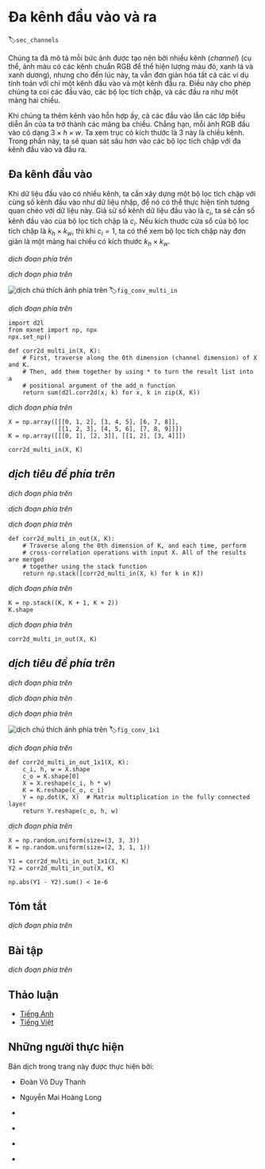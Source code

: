 <!-- ===================== Bắt đầu dịch Phần 1 ==================== -->
<!-- ========================================= REVISE PHẦN 1 - BẮT ĐẦU =================================== -->

<!--
# Multiple Input and Output Channels
-->

# Đa kênh đầu vào và ra
:label:`sec_channels`

<!--
While we have described the multiple channels that comprise each image (e.g., color images have the standard RGB channels to indicate the amount of red, green and blue), 
until now, we simplified all of our numerical examples by working with just a single input and a single output channel.
This has allowed us to think of our inputs, convolutional kernels, and outputs each as two-dimensional arrays.
-->

Chúng ta đã mô tả mỗi bức ảnh được tạo nên bởi nhiều kênh (_channel_) (cụ thể, ảnh màu có các kênh chuẩn RGB để thể hiện lượng màu đỏ, xanh lá và xanh dương), 
nhưng cho đến lúc này, ta vẫn đơn giản hóa tất cả các ví dụ tính toán với chỉ một kênh đầu vào và một kênh đầu ra. 
Điều này cho phép chúng ta coi các đầu vào, các bộ lọc tích chập, và các đầu ra như một mảng hai chiều.

<!--
When we add channels into the mix, our inputs and hidden representations both become three-dimensional arrays.
For example, each RGB input image has shape $3\times h\times w$.
We refer to this axis, with a size of 3, as the channel dimension.
In this section, we will take a deeper look at convolution kernels with multiple input and multiple output channels.
-->

Khi chúng ta thêm kênh vào hỗn hợp ấy, cả các đầu vào lẫn các lớp biểu diễn ẩn của ta trở thành các mảng ba chiều.
Chẳng hạn, mỗi ảnh RGB đầu vào có dạng $3\times h\times w$.
Ta xem trục có kích thước là 3 này là chiều kênh. 
Trong phần này, ta sẽ quan sát sâu hơn vào các bộ lọc tích chập với đa kênh đầu vào và đầu ra.

<!--
## Multiple Input Channels
-->

## Đa kênh đầu vào

<!--
When the input data contains multiple channels, we need to construct a convolution kernel with the same number of input channels as the input data, so that it can perform cross-correlation with the input data.
Assuming that the number of channels for the input data is $c_i$, the number of input channels of the convolution kernel also needs to be $c_i$. 
If our convolution kernel's window shape is $k_h\times k_w$, then when $c_i=1$, we can think of our convolution kernel as just a two-dimensional array of shape $k_h\times k_w$.
-->

Khi dữ liệu đầu vào có nhiều kênh, ta cần xây dựng một bộ lọc tích chập với cùng số kênh đầu vào như dữ liệu nhập, để nó có thể thực hiện tính tương quan chéo với dữ liệu này.
Giả sử số kênh dữ liệu đầu vào là $c_i$, ta sẽ cần số kênh đầu vào của bộ lọc tích chập là $c_i$.
Nếu kích thước cửa sổ của bộ lọc tích chập là $k_h\times k_w$, thì khi $c_i=1$, ta có thể xem bộ lọc tích chập này đơn giản là một mảng hai chiều có kích thước $k_h\times k_w$.

<!-- ===================== Kết thúc dịch Phần 1 ===================== -->

<!-- ===================== Bắt đầu dịch Phần 2 ===================== -->

<!--
However, when $c_i>1$, we need a kernel that contains an array of shape $k_h\times k_w$ *for each input channel*. 
Concatenating these $c_i$ arrays together yields a convolution kernel of shape $c_i\times k_h\times k_w$.
Since the input and convolution kernel each have $c_i$ channels, we can perform a cross-correlation operation 
on the two-dimensional array of the input and the two-dimensional kernel array of the convolution kernel for each channel, 
adding the $c_i$ results together (summing over the channels) to yield a two-dimensional array.
This is the result of a two-dimensional cross-correlation between multi-channel input data and a *multi-input channel* convolution kernel.
-->

*dịch đoạn phía trên*

<!--
In :numref:`fig_conv_multi_in`, we demonstrate an example of a two-dimensional cross-correlation with two input channels.
The shaded portions are the first output element as well as the input and kernel array elements used in its computation:
$(1\times1+2\times2+4\times3+5\times4)+(0\times0+1\times1+3\times2+4\times3)=56$.
-->

*dịch đoạn phía trên*

<!--
![Cross-correlation computation with 2 input channels. The shaded portions are the first output element as well as the input and kernel array elements used in its computation: $(1\times1+2\times2+4\times3+5\times4)+(0\times0+1\times1+3\times2+4\times3)=56$. ](../img/conv-multi-in.svg)
-->

![*dịch chú thích ảnh phía trên*](../img/conv-multi-in.svg)
:label:`fig_conv_multi_in`


<!--
To make sure we really understand what is going on here, we can implement cross-correlation operations with multiple input channels ourselves.
Notice that all we are doing is performing one cross-correlation operation per channel and then adding up the results using the `add_n` function.
-->

*dịch đoạn phía trên*

```{.python .input  n=1}
import d2l
from mxnet import np, npx
npx.set_np()

def corr2d_multi_in(X, K):
    # First, traverse along the 0th dimension (channel dimension) of X and K.
    # Then, add them together by using * to turn the result list into a
    # positional argument of the add_n function
    return sum(d2l.corr2d(x, k) for x, k in zip(X, K))
```

<!--
We can construct the input array `X` and the kernel array `K` corresponding to the values in the above diagram to validate the output of the cross-correlation operation.
-->

*dịch đoạn phía trên*

```{.python .input  n=2}
X = np.array([[[0, 1, 2], [3, 4, 5], [6, 7, 8]],
              [[1, 2, 3], [4, 5, 6], [7, 8, 9]]])
K = np.array([[[0, 1], [2, 3]], [[1, 2], [3, 4]]])

corr2d_multi_in(X, K)
```

<!-- ===================== Kết thúc dịch Phần 2 ===================== -->

<!-- ===================== Bắt đầu dịch Phần 3 ===================== -->

<!-- ========================================= REVISE PHẦN 1 - KẾT THÚC ===================================-->

<!-- ========================================= REVISE PHẦN 2 - BẮT ĐẦU ===================================-->

<!--
## Multiple Output Channels
-->

## *dịch tiêu đề phía trên*

<!--
Regardless of the number of input channels, so far we always ended up with one output channel.
However, as we discussed earlier, it turns out to be essential to have multiple channels at each layer.
In the most popular neural network architectures, we actually increase the channel dimension as we go higher up in the neural network, 
typically downsampling to trade off spatial resolution for greater *channel depth*.
Intuitively, you could think of each channel as responding to some different set of features.
Reality is a bit more complicated than the most naive interpretations of this intuition since representations are not learned independent but are rather optimized to be jointly useful.
So it may not be that a single channel learns an edge detector but rather that some direction in channel space corresponds to detecting edges.
-->

*dịch đoạn phía trên*


<!--
Denote by $c_i$ and $c_o$ the number of input and output channels, respectively, and let $k_h$ and $k_w$ be the height and width of the kernel.
To get an output with multiple channels, we can create a kernel array of shape $c_i\times k_h\times k_w$ for each output channel.
We concatenate them on the output channel dimension, so that the shape of the convolution kernel is $c_o\times c_i\times k_h\times k_w$.
In cross-correlation operations, the result on each output channel is calculated from the convolution kernel corresponding to that output channel and takes input from all channels in the input array.
-->

*dịch đoạn phía trên*

<!--
We implement a cross-correlation function to calculate the output of multiple channels as shown below.
-->

*dịch đoạn phía trên*

```{.python .input  n=3}
def corr2d_multi_in_out(X, K):
    # Traverse along the 0th dimension of K, and each time, perform
    # cross-correlation operations with input X. All of the results are merged
    # together using the stack function
    return np.stack([corr2d_multi_in(X, k) for k in K])
```

<!--
We construct a convolution kernel with 3 output channels by concatenating the kernel array `K` with `K+1` (plus one for each element in `K`) and `K+2`.
-->

*dịch đoạn phía trên*

```{.python .input  n=4}
K = np.stack((K, K + 1, K + 2))
K.shape
```

<!--
Below, we perform cross-correlation operations on the input array `X` with the kernel array `K`.
Now the output contains 3 channels.
The result of the first channel is consistent with the result of the previous input array `X` and the multi-input channel, single-output channel kernel.
-->

*dịch đoạn phía trên*

```{.python .input  n=5}
corr2d_multi_in_out(X, K)
```

<!-- ===================== Kết thúc dịch Phần 3 ===================== -->

<!-- ===================== Bắt đầu dịch Phần 4 ===================== -->

<!--
## $1\times 1$ Convolutional Layer
-->

## *dịch tiêu đề phía trên*

<!--
At first, a $1 \times 1$ convolution, i.e., $k_h = k_w = 1$, does not seem to make much sense.
After all, a convolution correlates adjacent pixels.
A $1 \times 1$ convolution obviously does not.
Nonetheless, they are popular operations that are sometimes included in the designs of complex deep networks.
Let us see in some detail what it actually does.
-->

*dịch đoạn phía trên*

<!--
Because the minimum window is used, the $1\times 1$ convolution loses the ability of larger convolutional layers to recognize patterns 
consisting of interactions among adjacent elements in the height and width dimensions.
The only computation of the $1\times 1$ convolution occurs on the channel dimension.
-->

*dịch đoạn phía trên*

<!--
:numref:`fig_conv_1x1` shows the cross-correlation computation using the $1\times 1$ convolution kernel with 3 input channels and 2 output channels.
Note that the inputs and outputs have the same height and width.
Each element in the output is derived from a linear combination of elements *at the same position* in the input image.
You could think of the $1\times 1$ convolutional layer as constituting a fully-connected layer applied at every single pixel location 
to transform the $c_i$ corresponding input values into $c_o$ output values.
Because this is still a convolutional layer, the weights are tied across pixel location
Thus the $1\times 1$ convolutional layer requires $c_o\times c_i$ weights (plus the bias terms).
-->

*dịch đoạn phía trên*


<!--
![The cross-correlation computation uses the $1\times 1$ convolution kernel with 3 input channels and 2 output channels. The inputs and outputs have the same height and width. ](../img/conv-1x1.svg)
-->

![*dịch chú thích ảnh phía trên*](../img/conv-1x1.svg)
:label:`fig_conv_1x1`

<!-- ===================== Kết thúc dịch Phần 4 ===================== -->

<!-- ===================== Bắt đầu dịch Phần 5 ===================== -->

<!--
Let us check whether this works in practice: we implement the $1 \times 1$ convolution using a fully-connected layer.
The only thing is that we need to make some adjustments to the data shape before and after the matrix multiplication.
-->

*dịch đoạn phía trên*

```{.python .input  n=6}
def corr2d_multi_in_out_1x1(X, K):
    c_i, h, w = X.shape
    c_o = K.shape[0]
    X = X.reshape(c_i, h * w)
    K = K.reshape(c_o, c_i)
    Y = np.dot(K, X)  # Matrix multiplication in the fully connected layer
    return Y.reshape(c_o, h, w)
```

<!--
When performing $1\times 1$ convolution, the above function is equivalent to the previously implemented cross-correlation function `corr2d_multi_in_out`.
Let us check this with some reference data.
-->

*dịch đoạn phía trên*

```{.python .input  n=7}
X = np.random.uniform(size=(3, 3, 3))
K = np.random.uniform(size=(2, 3, 1, 1))

Y1 = corr2d_multi_in_out_1x1(X, K)
Y2 = corr2d_multi_in_out(X, K)

np.abs(Y1 - Y2).sum() < 1e-6
```

<!--
## Summary
-->

## Tóm tắt

<!--
* Multiple channels can be used to extend the model parameters of the convolutional layer.
* The $1\times 1$ convolutional layer is equivalent to the fully-connected layer, when applied on a per pixel basis.
* The $1\times 1$ convolutional layer is typically used to adjust the number of channels between network layers and to control model complexity.
-->

*dịch đoạn phía trên*


<!--
## Exercises
-->

## Bài tập

<!--
1. Assume that we have two convolutional kernels of size $k_1$ and $k_2$ respectively (with no nonlinearity in between).
    * Prove that the result of the operation can be expressed by a single convolution.
    * What is the dimensionality of the equivalent single convolution?
    * Is the converse true?
2. Assume an input shape of $c_i\times h\times w$ and a convolution kernel with the shape $c_o\times c_i\times k_h\times k_w$, padding of $(p_h, p_w)$, and stride of $(s_h, s_w)$.
    * What is the computational cost (multiplications and additions) for the forward computation?
    * What is the memory footprint?
    * What is the memory footprint for the backward computation?
    * What is the computational cost for the backward computation?
3. By what factor does the number of calculations increase if we double the number of input channels $c_i$ and the number of output channels $c_o$? What happens if we double the padding?
4. If the height and width of the convolution kernel is $k_h=k_w=1$, what is the complexity of the forward computation?
5. Are the variables `Y1` and `Y2` in the last example of this section exactly the same? Why?
6. How would you implement convolutions using matrix multiplication when the convolution window is not $1\times 1$?
-->

*dịch đoạn phía trên*

<!-- ===================== Kết thúc dịch Phần 5 ===================== -->
<!-- ========================================= REVISE PHẦN 2 - KẾT THÚC ===================================-->

<!--
## [Discussions](https://discuss.mxnet.io/t/2351)
-->

## Thảo luận
* [Tiếng Anh](https://discuss.mxnet.io/t/2351)
* [Tiếng Việt](https://forum.machinelearningcoban.com/c/d2l)


## Những người thực hiện
Bản dịch trong trang này được thực hiện bởi:
<!--
Tác giả của mỗi Pull Request điền tên mình và tên những người review mà bạn thấy
hữu ích vào từng phần tương ứng. Mỗi dòng một tên, bắt đầu bằng dấu `*`.

Lưu ý:
* Nếu reviewer không cung cấp tên, bạn có thể dùng tên tài khoản GitHub của họ
với dấu `@` ở đầu. Ví dụ: @aivivn.

* Tên đầy đủ của các reviewer có thể được tìm thấy tại https://github.com/aivivn/d2l-vn/blob/master/docs/contributors_info.md
-->

* Đoàn Võ Duy Thanh
<!-- Phần 1 -->
* Nguyễn Mai Hoàng Long

<!-- Phần 2 -->
*

<!-- Phần 3 -->
*

<!-- Phần 4 -->
*

<!-- Phần 5 -->
*
